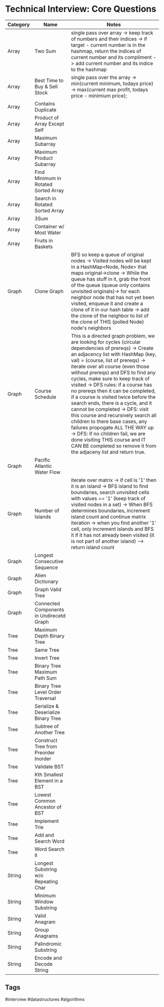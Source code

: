 # Technical Interview: Core Questions
| Category  | Name                                      |   Notes
| -         | -                                         |   -
| Array     | Two Sum                                   | single pass over array -> keep track of numbers and their indices -> if target - current number is in the hashmap, return the indices of current number and its compliment -> add current number and its indice to the hashmap  
| Array     | Best Time to Buy & Sell Stock             | single pass over the array -> min(current minimum, todays price) -> max(current max profit, todays price - minimium price);
| Array     | Contains Duplicate                        |
| Array     | Product of Array Except Self              |
| Array     | Maximum Subarray                          |
| Array     | Maximum Product Subarray                  |
| Array     | Find Minimum in Rotated Sorted Array      |
| Array     | Search in Rotated Sorted Array            |
| Array     | 3Sum                                      |
| Array     | Container w/ Most Water                   |
| Array     | Fruits in Baskets                         |
| Graph     | Clone Graph                               | BFS so keep a queue of original nodes -> Visited nodes will be kept in a HashMap<Node, Node> that maps original->clone -> While the queue has stuff in it, grab the front of the queue (queue only contains unvisited originals)-> for each neighbor node that has not yet been visited, enqueue it and create a clone of it in our hash table -> add the clone of the neighbor to list of the clone of THIS (polled Node) node's neighbors
| Graph     | Course Schedule                           | This is a directed graph problem, we are looking for cycles (circular dependencies of prereqs) -> Create an adjacency list with HashMap (key, val) = (course, list of prereqs) -> iterate over all course (even those without prereqs) and DFS to find any cycles, make sure to keep track of visited -> DFS rules: if a course has no prereqs then it can be completed, if a course is visited twice before the search ends, there is a cycle, and it cannot be completed -> DFS: visit this course and recursively search all children to there base cases, any failures propogate ALL THE WAY up -> DFS: if no children fail, we are done visiting THIS course and IT CAN BE completed so remove it from the adjaceny list and return true.
| Graph     | Pacific Atlantic Water Flow               |
| Graph     | Number of Islands                         | iterate over matrix -> if cell is '1' then it is an island -> BFS island to find boundaries, search unvisited cells with values == '1' (keep track of visited nodes in a set) -> When BFS determines boundaries, increment island count and continue matrix iteration -> when you find another '1' cell, only increment islands and BFS it if it has not already been visited (it is not part of another island) --> return island count
| Graph     | Longest Consecutive Sequence              |
| Graph     | Alien Dictionary                          |
| Graph     | Graph Valid Tree                          |
| Graph     | Connected Components in Undirecetd Graph  |
| Tree      | Maximum Depth Binary Tree                 |
| Tree      | Same Tree                                 |
| Tree      | Invert Tree                               |
| Tree      | Binary Tree Maximum Path Sum              |
| Tree      | Binary Tree Level Order Traversal         |
| Tree      | Serialize & Deserialize Binary Tree       |
| Tree      | Subtree of Another Tree                   |
| Tree      | Construct Tree from Preorder Inorder      |
| Tree      | Validate BST                              |
| Tree      | Kth Smallest Element in a BST             |
| Tree      | Lowest Common Ancestor of BST             |
| Tree      | Implement Trie                            |
| Tree      | Add and Search Word                       |
| Tree      | Word Search II                            |
| String    | Longest Substring w/o Repeating Char      |
| String    | Minimum Window Substring                  |
| String    | Valid Anagram                             |
| String    | Group Anagrams                            |
| String    | Palindromic Substring                     |
| String    | Encode and Decode String                  |

## Tags
#interview #datastructures #algorithms
